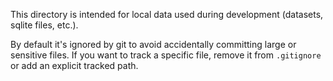 This directory is intended for local data used during development (datasets, sqlite files, etc.).

By default it's ignored by git to avoid accidentally committing large or sensitive files. If you want to track a specific file, remove it from `.gitignore` or add an explicit tracked path.
